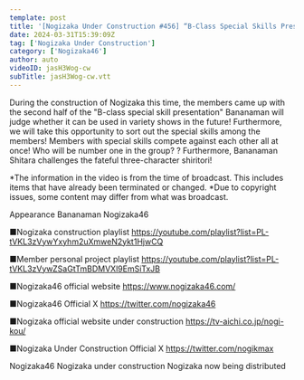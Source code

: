 ```yaml
---
template: post
title: '[Nogizaka Under Construction #456] “B-Class Special Skills Presentation Part 2” 2024.03.31 OA'
date: 2024-03-31T15:39:09Z
tag: ['Nogizaka Under Construction']
category: ['Nogizaka46']
author: auto 
videoID: jasH3Wog-cw
subTitle: jasH3Wog-cw.vtt
---
```

During the construction of Nogizaka this time, the members came up with the second half of the "B-class special skill presentation"
Bananaman will judge whether it can be used in variety shows in the future!
Furthermore, we will take this opportunity to sort out the special skills among the members!
Members with special skills compete against each other all at once! Who will be number one in the group? ?
Furthermore, Bananaman Shitara challenges the fateful three-character shiritori!

*The information in the video is from the time of broadcast. This includes items that have already been terminated or changed.
*Due to copyright issues, some content may differ from what was broadcast.

Appearance
Bananaman Nogizaka46

■Nogizaka construction playlist
https://youtube.com/playlist?list=PL-tVKL3zVywYxyhm2uXmweN2ykt1HjwCQ

■Member personal project playlist
https://youtube.com/playlist?list=PL-tVKL3zVywZSaGtTmBDMVXl9EmSiTxJB

■Nogizaka46 official website
https://www.nogizaka46.com/

■Nogizaka46 Official X
https://twitter.com/nogizaka46

■Nogizaka official website under construction
https://tv-aichi.co.jp/nogi-kou/

■Nogizaka Under Construction Official X
https://twitter.com/nogikmax

Nogizaka46 Nogizaka under construction Nogizaka now being distributed